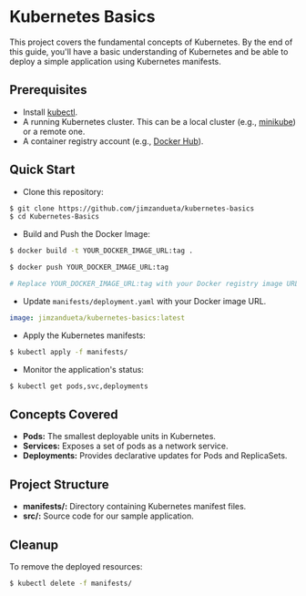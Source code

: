 # Kubernetes Basics

This project covers the fundamental concepts of Kubernetes. By the end of this guide, you'll have a basic understanding of Kubernetes and be able to deploy a simple application using Kubernetes manifests.

## Prerequisites
- Install [kubectl](https://kubernetes.io/docs/tasks/tools/install-kubectl/).
- A running Kubernetes cluster. This can be a local cluster (e.g., [minikube](https://minikube.sigs.k8s.io/docs/start/)) or a remote one.
- A container registry account (e.g., [Docker Hub](https://hub.docker.com/)).

## Quick Start
- Clone this repository:
```bash 
$ git clone https://github.com/jimzandueta/kubernetes-basics
$ cd Kubernetes-Basics
```

- Build and Push the Docker Image:
```bash
$ docker build -t YOUR_DOCKER_IMAGE_URL:tag .

$ docker push YOUR_DOCKER_IMAGE_URL:tag

# Replace YOUR_DOCKER_IMAGE_URL:tag with your Docker registry image URL example - `jimzandueta/kubernetes-basics:latest`.
```

- Update `manifests/deployment.yaml` with your Docker image URL.
```yaml
image: jimzandueta/kubernetes-basics:latest
```

- Apply the Kubernetes manifests:
```bash
$ kubectl apply -f manifests/
```

- Monitor the application's status:
```bash
$ kubectl get pods,svc,deployments
```


## Concepts Covered
- **Pods:** The smallest deployable units in Kubernetes.
- **Services:** Exposes a set of pods as a network service.
- **Deployments:** Provides declarative updates for Pods and ReplicaSets.

## Project Structure
- **manifests/:** Directory containing Kubernetes manifest files.
- **src/:** Source code for our sample application.

## Cleanup
To remove the deployed resources:
```bash
$ kubectl delete -f manifests/
```
